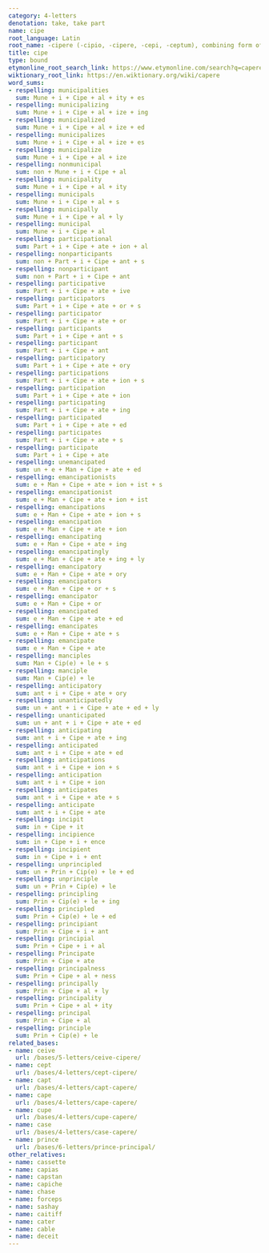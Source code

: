```yaml
---
category: 4-letters
denotation: take, take part
name: cipe
root_language: Latin
root_name: -cipere (-cipio, -cipere, -cepi, -ceptum), combining form of capere (capio, capere, cepi, captum)
title: cipe
type: bound
etymonline_root_search_link: https://www.etymonline.com/search?q=capere
wiktionary_root_link: https://en.wiktionary.org/wiki/capere
word_sums:
- respelling: municipalities
  sum: Mune + i + Cipe + al + ity + es
- respelling: municipalizing
  sum: Mune + i + Cipe + al + ize + ing
- respelling: municipalized
  sum: Mune + i + Cipe + al + ize + ed
- respelling: municipalizes
  sum: Mune + i + Cipe + al + ize + es
- respelling: municipalize
  sum: Mune + i + Cipe + al + ize
- respelling: nonmunicipal
  sum: non + Mune + i + Cipe + al
- respelling: municipality
  sum: Mune + i + Cipe + al + ity
- respelling: municipals
  sum: Mune + i + Cipe + al + s
- respelling: municipally
  sum: Mune + i + Cipe + al + ly
- respelling: municipal
  sum: Mune + i + Cipe + al
- respelling: participational
  sum: Part + i + Cipe + ate + ion + al
- respelling: nonparticipants
  sum: non + Part + i + Cipe + ant + s
- respelling: nonparticipant
  sum: non + Part + i + Cipe + ant
- respelling: participative
  sum: Part + i + Cipe + ate + ive
- respelling: participators
  sum: Part + i + Cipe + ate + or + s
- respelling: participator
  sum: Part + i + Cipe + ate + or
- respelling: participants
  sum: Part + i + Cipe + ant + s
- respelling: participant
  sum: Part + i + Cipe + ant
- respelling: participatory
  sum: Part + i + Cipe + ate + ory
- respelling: participations
  sum: Part + i + Cipe + ate + ion + s
- respelling: participation
  sum: Part + i + Cipe + ate + ion
- respelling: participating
  sum: Part + i + Cipe + ate + ing
- respelling: participated
  sum: Part + i + Cipe + ate + ed
- respelling: participates
  sum: Part + i + Cipe + ate + s
- respelling: participate
  sum: Part + i + Cipe + ate
- respelling: unemancipated
  sum: un + e + Man + Cipe + ate + ed
- respelling: emancipationists
  sum: e + Man + Cipe + ate + ion + ist + s
- respelling: emancipationist
  sum: e + Man + Cipe + ate + ion + ist
- respelling: emancipations
  sum: e + Man + Cipe + ate + ion + s
- respelling: emancipation
  sum: e + Man + Cipe + ate + ion
- respelling: emancipating
  sum: e + Man + Cipe + ate + ing
- respelling: emancipatingly
  sum: e + Man + Cipe + ate + ing + ly
- respelling: emancipatory
  sum: e + Man + Cipe + ate + ory
- respelling: emancipators
  sum: e + Man + Cipe + or + s
- respelling: emancipator
  sum: e + Man + Cipe + or
- respelling: emancipated
  sum: e + Man + Cipe + ate + ed
- respelling: emancipates
  sum: e + Man + Cipe + ate + s
- respelling: emancipate
  sum: e + Man + Cipe + ate
- respelling: manciples
  sum: Man + Cip(e) + le + s
- respelling: manciple
  sum: Man + Cip(e) + le
- respelling: anticipatory
  sum: ant + i + Cipe + ate + ory
- respelling: unanticipatedly
  sum: un + ant + i + Cipe + ate + ed + ly
- respelling: unanticipated
  sum: un + ant + i + Cipe + ate + ed
- respelling: anticipating
  sum: ant + i + Cipe + ate + ing
- respelling: anticipated
  sum: ant + i + Cipe + ate + ed
- respelling: anticipations
  sum: ant + i + Cipe + ion + s
- respelling: anticipation
  sum: ant + i + Cipe + ion
- respelling: anticipates
  sum: ant + i + Cipe + ate + s
- respelling: anticipate
  sum: ant + i + Cipe + ate
- respelling: incipit
  sum: in + Cipe + it
- respelling: incipience
  sum: in + Cipe + i + ence
- respelling: incipient
  sum: in + Cipe + i + ent
- respelling: unprincipled
  sum: un + Prin + Cip(e) + le + ed
- respelling: unprinciple
  sum: un + Prin + Cip(e) + le
- respelling: principling
  sum: Prin + Cip(e) + le + ing
- respelling: principled
  sum: Prin + Cip(e) + le + ed
- respelling: principiant
  sum: Prin + Cipe + i + ant
- respelling: principial
  sum: Prin + Cipe + i + al
- respelling: Principate
  sum: Prin + Cipe + ate
- respelling: principalness
  sum: Prin + Cipe + al + ness
- respelling: principally
  sum: Prin + Cipe + al + ly
- respelling: principality
  sum: Prin + Cipe + al + ity
- respelling: principal
  sum: Prin + Cipe + al
- respelling: principle
  sum: Prin + Cip(e) + le
related_bases:
- name: ceive
  url: /bases/5-letters/ceive-cipere/
- name: cept
  url: /bases/4-letters/cept-cipere/
- name: capt
  url: /bases/4-letters/capt-capere/
- name: cape
  url: /bases/4-letters/cape-capere/
- name: cupe
  url: /bases/4-letters/cupe-capere/
- name: case
  url: /bases/4-letters/case-capere/
- name: prince
  url: /bases/6-letters/prince-principal/
other_relatives:
- name: cassette
- name: capias
- name: capstan
- name: capiche
- name: chase
- name: forceps
- name: sashay
- name: caitiff
- name: cater
- name: cable
- name: deceit
---
```

